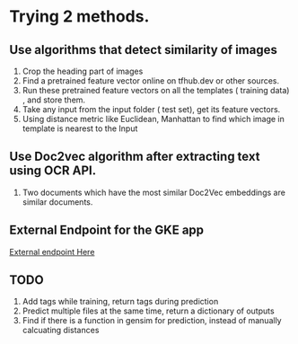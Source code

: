 # Trying 2 methods.
## Use algorithms that detect similarity of images
1. Crop the heading part of images 
2. Find a pretrained feature vector online on tfhub.dev or other sources.
3. Run these pretrained feature vectors on all the templates ( training data) , and store them.
4. Take any input from the input folder ( test set), get its feature vectors.
5. Using distance metric like Euclidean, Manhattan to find which image in template is nearest to the Input

## Use Doc2vec algorithm after extracting text using OCR API.
1. Two documents which have the most similar Doc2Vec embeddings are similar documents.
## External Endpoint for the GKE app
[External endpoint Here](http://34.123.10.192/)
## TODO

1. Add tags while training, return tags during prediction
2. Predict multiple files at the same time, return a dictionary of outputs
3. Find if there is a function in gensim for prediction, instead of manually calcuating distances
